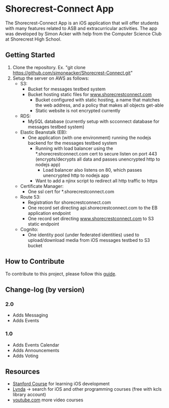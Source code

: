 # Shorecrest-Connect App

The Shorecrest-Connect App is an iOS application that will offer students with many features related to ASB and extracurricular activities. The app was developed by Simon Acker with help from the Computer Science Club at Shorecrest High School.


## Getting Started
1. Clone the repository. Ex. "git clone https://github.com/simoneacker/Shorecrest-Connect.git"
2. Setup the server on AWS as follows:
   - S3:
      - Bucket for messages testbed system
      - Bucket hosting static files for www.shorecrestconnect.com
         - Bucket configured with static hosting, a name that matches the web address, and a policy that makes all objects get-able
         - Static website is not encrypted currently
   - RDS:
      - MySQL database (currently setup with scconnect database for messages testbed system)
   - Elastic Beanstalk (EB):
      - One application (with one environment) running the nodejs backend for the messages testbed system
         - Running with load balancer using the *.shorecrestconnect.com cert to secure listen on port 443 (encrypts/decrypts all data and passes unencrypted http to nodejs app)
            - Load balancer also listens on 80, which passes unencrypted http to nodejs app
         - Want to add a njinx script to redirect all http traffic to https
   - Certificate Manager:
      - One ssl cert for *.shorecrestconnect.com
   - Route 53:
      - Registration for shorecrestconnect.com
      - One record set directing api.shorecrestconnect.com to the EB application endpoint
      - One record set directing www.shorecrestconnect.com to S3 static endpoint
   - Cognito:
      - One identity pool (under federated identities) used to upload/download media from iOS messages testbed to S3 bucket

## How to Contribute

To contribute to this project, please follow this [guide](https://akrabat.com/the-beginners-guide-to-contributing-to-a-github-project/).

## Change-log (by version)

### 2.0
* Adds Messaging
* Adds Events

### 1.0
* Adds Events Calendar
* Adds Announcements
* Adds Voting

## Resources

 * [Stanford Course](https://itunes.apple.com/us/course/developing-ios-9-apps-swift/id1104579961) for learning iOS development
 * [Lynda](https://www.lynda.com) -> search for iOS and other programming courses (free with kcls library account)
 * [youtube.com](https://www.youtube.com) more video courses
